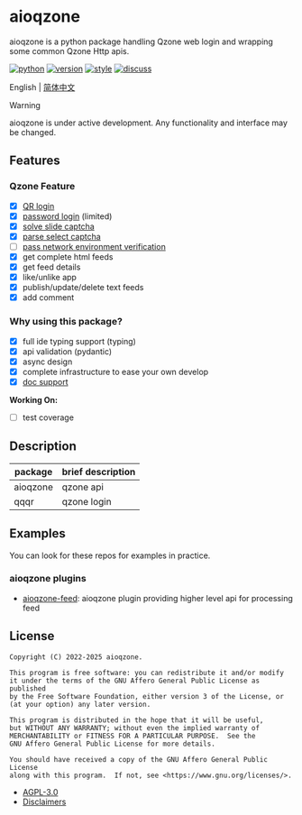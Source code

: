 # aioqzone

aioqzone is a python package handling Qzone web login and wrapping some common Qzone Http apis.

[![python](https://img.shields.io/pypi/pyversions/aioqzone?logo=python&logoColor=white)][home]
[![version](https://img.shields.io/pypi/v/aioqzone?logo=python)][pypi]
[![style](https://img.shields.io/badge/code%20style-black-000000.svg)](https://github.com/psf/black)
[![discuss](https://img.shields.io/endpoint?label=Discuss&style=social&url=https%3A%2F%2Ftg.sumanjay.workers.dev%2Faioqzone_chatroom)](https://t.me/aioqzone_chatroom)

English | [简体中文](README.md)

> [!WARNING]
> aioqzone is under active development. Any functionality and interface may be changed.

## Features

### Qzone Feature

- [x] [QR login](src/qqqr/qr/)
- [x] [password login](src/qqqr/up/) (limited)
- [x] [solve slide captcha](src/qqqr/up/captcha/slide)
- [x] [parse select captcha](src/qqqr/up/captcha/select)
- [ ] [pass network environment verification][pychaosvm]
- [x] get complete html feeds
- [x] get feed details
- [x] like/unlike app
- [x] publish/update/delete text feeds
- [x] add comment

### Why using this package?

- [x] full ide typing support (typing)
- [x] api validation (pydantic)
- [x] async design
- [x] complete infrastructure to ease your own develop
- [x] [doc support](https://aioqzone.github.io/aioqzone)

__Working On:__

- [ ] test coverage

## Description

|package    |brief description  |
|-----------|-------------------|
|aioqzone   |qzone api          |
|qqqr       |qzone login        |

## Examples

You can look for these repos for examples in practice.

### aioqzone plugins

- [aioqzone-feed][aioqzone-feed]: aioqzone plugin providing higher level api for processing feed


## License

```
Copyright (C) 2022-2025 aioqzone.

This program is free software: you can redistribute it and/or modify
it under the terms of the GNU Affero General Public License as published
by the Free Software Foundation, either version 3 of the License, or
(at your option) any later version.

This program is distributed in the hope that it will be useful,
but WITHOUT ANY WARRANTY; without even the implied warranty of
MERCHANTABILITY or FITNESS FOR A PARTICULAR PURPOSE.  See the
GNU Affero General Public License for more details.

You should have received a copy of the GNU Affero General Public License
along with this program.  If not, see <https://www.gnu.org/licenses/>.
```

- [AGPL-3.0](LICENSE)
- [Disclaimers](https://aioqzone.github.io/aioqzone/disclaimers.html)


[home]: https://github.com/aioqzone/aioqzone "Python wrapper for Qzone web login and Qzone http api"
[aioqzone-feed]: https://github.com/aioqzone/aioqzone-feed "aioqzone plugin providing higher level api for processing feed"
[pychaosvm]: https://github.com/aioqzone/pychaosvm "A Python envirionment for Tencent ChaosVM."
[pypi]: https://pypi.org/project/aioqzone
